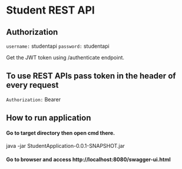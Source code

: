 # Student REST API

## Authorization

`username:` studentapi
`password:` studentapi

Get the JWT token using /authenticate endpoint.

## To use REST APIs pass token in the header of every request

`Authorization:` Bearer <TOKEN>
		
## How to run application 

#### Go to target directory then open cmd there.

java -jar StudentApplication-0.0.1-SNAPSHOT.jar

#### Go to browser and access http://localhost:8080/swagger-ui.html
